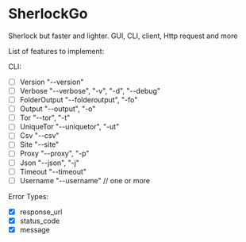 # SherlockGo

Sherlock but faster and lighter. GUI, CLI, client, Http request and more

List of features to implement:

CLI:

- [ ] Version "--version"
- [ ] Verbose "--verbose", "-v", "-d", "--debug"
- [ ] FolderOutput "--folderoutput", "-fo"
- [ ] Output  "--output", "-o"
- [ ] Tor "--tor", "-t"
- [ ] UniqueTor "--uniquetor", "-ut"
- [ ] Csv "--csv"
- [ ] Site "--site"
- [ ] Proxy "--proxy", "-p"
- [ ] Json "--json", "-j"
- [ ] Timeout "--timeout"
- [ ] Username "--username" // one or more

Error Types:

- [x] response_url
- [x] status_code
- [x] message

